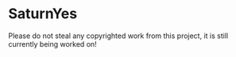 # SaturnYes

Please do not steal any copyrighted work from this project, it is still currently being worked on!
